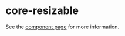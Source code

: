 core-resizable
============

See the [component page](https://polymer-project.org/docs/elements/core-elements.html#core-resizable) for more information.
